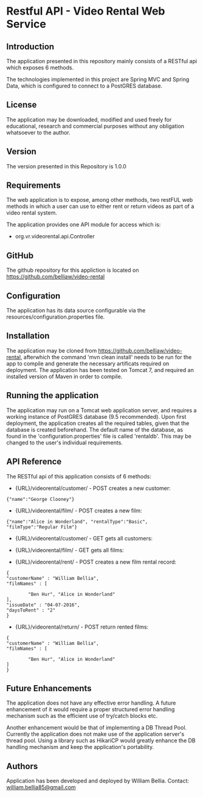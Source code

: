 			
Restful API - Video Rental Web Service
================================

Introduction
------------

The application presented in this repository mainly consists 
of a RESTful api which exposes 6 methods. 

The technologies implemented in this project are Spring MVC
and Spring Data, which is configured to connect to a PostGRES
database.

License
-------

The application may be downloaded, modified and used freely for
educational, research and commercial purposes without any obligation 
whatsoever to the author. 

Version
-------

The version presented in this Repository is 1.0.0

Requirements
------------

The web application is to expose, among other methods,
two restFUL web methods in which a user can use to either
rent or return videos as part of a video rental system.

The application provides one API module for access which is:
* org.vr.videorental.api.Controller

GitHub
------ 

The github repository for this appliction is located on 
https://github.com/belliaw/video-rental

Configuration
-------------

The application has its data source configurable via the
resources/configuration.properties file. 

Installation
------------

The application may be cloned from https://github.com/belliaw/video-rental,
afterwhich the command 'mvn clean install' needs to be run for the
app to compile and generate the necessary artificats required on deployment.
The application has been tested on Tomcat 7, and required an installed version
of Maven in order to compile.

Running the application
-----------------------

The application may run on a Tomcat web application server, and requires
a working instance of PostGRES database (9.5 recommended). Upon first deployment,
the application creates all the required tables, given that the database is
created beforehand. The default name of the database, as found in the 
'configuration.properties' file is called 'rentaldb'. This may be changed 
to the user's individual requirements. 

API Reference
-------------

The RESTful api of this application consists of 6 methods:

* {URL}/videorental/customer/ - POST creates a new customer:
```
{"name":"George Clooney"}
```

* {URL}/videorental/film/ - POST creates a new film:
```
{"name":"Alice in Wonderland", "rentalType":"Basic", "filmType":"Regular Film"}
```

* {URL}/videorental/customer/ - GET gets all customers:

* {URL}/videorental/film/ - GET gets all films:

* {URL}/videorental/rent/ - POST creates a new film rental record:
```
{
"customerName" : "William Bellia",
"filmNames" : [
  
        "Ben Hur", "Alice in Wonderland"
],
"issueDate" : "04-07-2016",
"daysToRent" : "2"
}
```
* {URL}/videorental/return/ - POST return rented films:
```
{
"customerName" : "William Bellia",
"filmNames" : [
  
        "Ben Hur", "Alice in Wonderland"
]
}
```

Future Enhancements
-------------

The application does not have any effective error handling. A future
enhancement of it would require a proper structured error handling
mechanism such as the efficient use of try/catch blocks etc.

Another enhancement would be that of implementing a DB Thread Pool.
Currently the application does not make use of the application
server's thread pool. Using a library such as HikariCP would
greatly enhance the DB handling mechanism and keep the application's
portability.

Authors
-------------

Application has been developed and deployed by William Bellia.
Contact: william.bellia85@gmail.com

